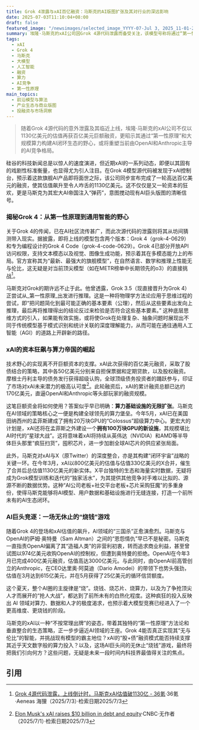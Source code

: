 ```yaml
---
title: Grok 4泄露与xAI百亿融资：马斯克的AI版图扩张及其对行业的深远影响
date: 2025-07-03T11:10:04+08:00
draft: false
featured_image: "/newsimages/selected_image_YYYY-07-Jul 3, 2025_11-01-27-764.jpg"
summary: 埃隆·马斯克的xAI公司因Grok 4源代码泄露而备受关注，该模型号称将通过“第一性原理”实现无与伦比的智能。与此同时，xAI成功完成百亿美元融资，估值飙升至1130亿美元，这笔资金将主要用于其宏大的算力基础设施建设，并通过与X平台整合形成独特闭环。此举进一步加剧了AI巨头间的竞争，预示着一场以算力、资本和数据为核心的“三国杀”将持续升级。
tags: 
  - xAI
  - Grok 4
  - 马斯克
  - 大模型
  - 人工智能
  - 融资
  - 算力
  - AI竞争
  - 第一性原理
main_topics: 
  - 前沿模型与算法
  - 产业生态与商业版图
  - 投融资与市场洞察
---
```


> 随着Grok 4源代码的意外泄露及其临近上线，埃隆·马斯克的xAI公司不仅以1130亿美元的估值再获百亿美元巨额融资，更昭示其通过“第一性原理”和大规模算力构建AI闭环生态的野心，或将重塑当前由OpenAI和Anthropic主导的AI竞争格局。

硅谷的科技新闻总是以惊人的速度演进，但近期xAI的一系列动态，即便以其固有的戏剧性标准衡量，也显得尤为引人注目。在Grok 4模型源代码被发现于xAI控制台，预示着这款旗舰AI产品即将面世之际，该公司同步宣布完成了一轮高达百亿美元的融资，使其估值飙升至令人咋舌的1130亿美元。这不仅仅是又一轮资本的狂欢，更是马斯克为其宏大AI帝国注入“弹药”，意图搅动现有AI巨头版图的清晰信号。

### 揭秘Grok 4：从第一性原理到通用智能的野心

关于Grok 4的传闻，已在AI社区流传甚广，而此次源代码的泄露则将其从坊间猜测带入现实。据披露，即将上线的模型包含两个版本：Grok 4（grok-4-0629）和专为编程设计的Grok 4 Code（grok-4-code-0629）。Grok 4已部分开放API访问权限，支持文本模态以及视觉、图像生成功能，预示着其在多模态能力上的布局。官方宣称其为“最新、最强大的旗舰模型”，在自然语言、数学和推理上性能无与伦比，这无疑是对当前顶尖模型（如在METR榜单中长期领先的o3）的直接挑战[^1]。

马斯克对Grok的期许远不止于此。他曾透露，Grok 3.5（现直接晋升为Grok 4）正尝试从_第一性原理_出发进行推理。这是一种将物理学方法论应用于思维过程的尝试，即“把问题简化到最可能正确的基本要素（公理），然后从这些要素出发向上推理，最后再将推理得出的结论反过来检验是否符合这些基本要素。” 这种底层思维方式的引入，如果能有效实施，或将使Grok在处理复杂、抽象问题时展现出不同于传统模型基于模式识别和统计关联的深度理解能力，从而可能在通往通用人工智能（AGI）的道路上开辟新的路径。

### xAI的资本狂飙与算力帝国的崛起

技术野心的实现离不开巨额资本的支撑。xAI此次获得的百亿美元融资，采取了股债结合的策略，其中各50亿美元分别来自担保票据和定期贷款，以及股权融资。摩根士丹利主导的债务发行获得超级认购，全球顶级债务投资者的踊跃参与，印证了市场对xAI未来潜力的极高认可度[^2]。此轮融资后，xAI的累计融资总额已达约170亿美元，直逼OpenAI和Anthropic等头部玩家的融资规模。

这笔巨额资金将如何使用？答案似乎早已明确：**算力基础设施的无限扩张**。马斯克在AI领域的策略核心之一便是构建全球领先的算力堡垒。今年5月，xAI已在美国田纳西州的孟菲斯建成了拥有20万块GPU的“Colossus”超级算力中心。更宏大的计划是，xAI还将在孟菲斯之外建设一个**拥有100万块GPU的新设施**，其规模堪比AI时代的“星球大战”。这将意味着xAI将持续从英伟达（NVIDIA）和AMD等半导体巨头那里“疯狂扫货”，囤积芯片，进一步加剧全球AI芯片的供应紧张局面。

此外，马斯克对xAI与X（原Twitter）的深度整合，亦是其构建“闭环宇宙”战略的关键一环。在今年3月，xAI以800亿美元的估值与估值330亿美元的X合并，催生了合并后总估值1130亿美元的新实体。X平台独特的生态和海量实时数据，无疑将成为Grok模型训练和迭代的“独家活水”，为其提供其他竞争对手难以比拟的、源源不断的数据优势。这种“AI公司老板+社交平台老板+芯片采购狂魔”的多重身份，使得马斯克能够将AI模型、用户数据和基础设施进行无缝连接，打造一个前所未有的AI生态闭环。

### AI巨头竞逐：一场无休止的“烧钱”游戏

随着Grok 4的登场和xAI估值的飙升，AI领域的“三国杀”正愈演愈烈。马斯克与OpenAI的萨姆·奥特曼（Sam Altman）之间的“恩怨情仇”早已不是秘密。马斯克一直指责OpenAI偏离了其“造福人类”的非营利初衷，转而追求商业利益，甚至曾试图以974亿美元收购OpenAI的控制权，但遭到奥特曼的拒绝。OpenAI在今年3月已完成400亿美元融资，估值高达3000亿美元。与此同时，由OpenAI前高管创立的Anthropic，在CEO达里奥·阿莫迪（Dario Amodei）的带领下也势头强劲，估值在3月达到615亿美元，并在5月获得了25亿美元的循环信贷额度。

这个夏天，整个AI圈的主旋律是“烧”。烧钱、烧芯片、烧算力，以及为了争抢顶尖人才而展开的“抢人大战”，都达到了前所未有的白热化程度。这种疯狂的投入反映出 AI 领域对算力、数据和人才的极度渴求，也预示着大模型竞赛已经进入了一个更高维度、更烧钱的阶段。

马斯克的xAI以一种“不按常理出牌”的姿态，带着其独特的“第一性原理”方法论和垂直整合的生态策略，正一步步逼近AI领域的王座。Grok 4能否真正实现其“无与伦比”的智能，并挑战现有模型的霸主地位？xAI的“股+债”融资模式能否持续支撑其近乎天文数字般的算力投入？以及，这场AI巨头间的无休止“烧钱”游戏，最终将把我们引向何方？这些问题，无疑是未来一段时间内科技界最值得关注的焦点。

## 引用

[^1]: [Grok 4源代码泄露，上线倒计时，马斯克xAI估值破1130亿 - 36氪](https://www.36kr.com/p/3362593214236680)·36氪·Aeneas 海狸（2025/7/3）·检索日期2025/7/3
[^2]: [Elon Musk's xAI raises $10 billion in debt and equity](https://www.cnbc.com/2025/07/01/elon-musk-xai-raises-10-billion-in-debt-and-equity.html)·CNBC·无作者（2025/7/1）·检索日期2025/7/3
